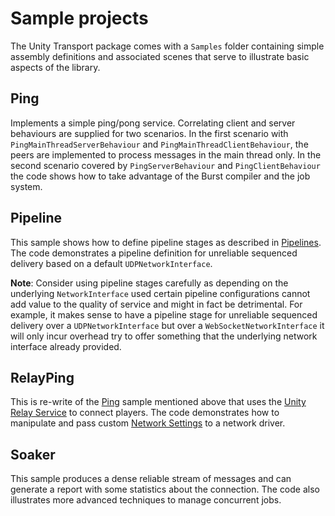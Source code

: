 # Sample projects

The Unity Transport package comes with a `Samples` folder containing simple assembly definitions and associated scenes that serve to illustrate basic aspects of the library. 

## Ping

Implements a simple ping/pong service. Correlating client and server behaviours are supplied for two scenarios. In the first scenario with `PingMainThreadServerBehaviour` and `PingMainThreadClientBehaviour`, the peers are implemented to process messages in the main thread only. In the second scenario covered by `PingServerBehaviour` and `PingClientBehaviour` the code shows how to take advantage of the Burst compiler and the job system.

## Pipeline

This sample shows how to define pipeline stages as described in [Pipelines](pipelines-usage.md). The code demonstrates a pipeline definition for unreliable sequenced delivery based on a default `UDPNetworkInterface`.

**Note**: Consider using pipeline stages carefully as depending on the underlying `NetworkInterface` used certain pipeline configurations cannot add value to the quality of service and might in fact be detrimental. For example, it makes sense to have a pipeline stage for unreliable sequenced delivery over a `UDPNetworkInterface` but over a `WebSocketNetworkInterface` it will only incur overhead try to offer something that the underlying network interface already provided.

## RelayPing

This is re-write of the [Ping](#ping) sample mentioned above that uses the [Unity Relay Service](https://unity.com/products/relay) to connect players. The code demonstrates how to manipulate and pass custom [Network Settings](network-settings.md) to a network driver.

## Soaker

This sample produces a dense reliable stream of messages and can generate a report with some statistics about the 
connection. The code also illustrates more advanced techniques to manage concurrent jobs. 
